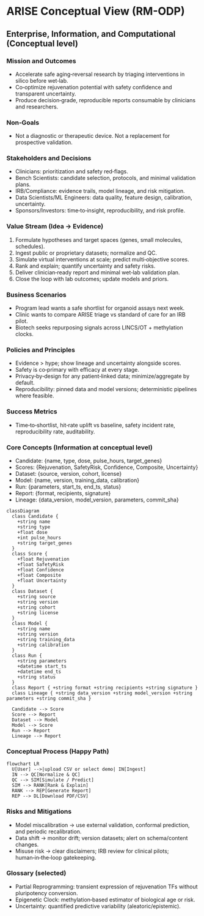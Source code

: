# ARISE Conceptual View (RM-ODP)

## Enterprise, Information, and Computational (Conceptual level)

### Mission and Outcomes
- Accelerate safe aging‑reversal research by triaging interventions in silico before wet‑lab.
- Co‑optimize rejuvenation potential with safety confidence and transparent uncertainty.
- Produce decision‑grade, reproducible reports consumable by clinicians and researchers.

### Non‑Goals
- Not a diagnostic or therapeutic device. Not a replacement for prospective validation.

### Stakeholders and Decisions
- Clinicians: prioritization and safety red‑flags.
- Bench Scientists: candidate selection, protocols, and minimal validation plans.
- IRB/Compliance: evidence trails, model lineage, and risk mitigation.
- Data Scientists/ML Engineers: data quality, feature design, calibration, uncertainty.
- Sponsors/Investors: time‑to‑insight, reproducibility, and risk profile.

### Value Stream (Idea → Evidence)
1. Formulate hypotheses and target spaces (genes, small molecules, schedules).
2. Ingest public or proprietary datasets; normalize and QC.
3. Simulate virtual interventions at scale; predict multi‑objective scores.
4. Rank and explain; quantify uncertainty and safety risks.
5. Deliver clinician‑ready report and minimal wet‑lab validation plan.
6. Close the loop with lab outcomes; update models and priors.

### Business Scenarios
- Program lead wants a safe shortlist for organoid assays next week.
- Clinic wants to compare ARISE triage vs standard of care for an IRB pilot.
- Biotech seeks repurposing signals across LINCS/OT + methylation clocks.

### Policies and Principles
- Evidence > hype; show lineage and uncertainty alongside scores.
- Safety is co‑primary with efficacy at every stage.
- Privacy‑by‑design for any patient‑linked data; minimize/aggregate by default.
- Reproducibility: pinned data and model versions; deterministic pipelines where feasible.

### Success Metrics
- Time‑to‑shortlist, hit‑rate uplift vs baseline, safety incident rate, reproducibility rate, auditability.

### Core Concepts (Information at conceptual level)
- Candidate: {name, type, dose, pulse_hours, target_genes}
- Scores: {Rejuvenation, SafetyRisk, Confidence, Composite, Uncertainty}
- Dataset: {source, version, cohort, license}
- Model: {name, version, training_data, calibration}
- Run: {parameters, start_ts, end_ts, status}
- Report: {format, recipients, signature}
- Lineage: {data_version, model_version, parameters, commit_sha}

```mermaid
classDiagram
  class Candidate {
    +string name
    +string type
    +float dose
    +int pulse_hours
    +string target_genes
  }
  class Score {
    +float Rejuvenation
    +float SafetyRisk
    +float Confidence
    +float Composite
    +float Uncertainty
  }
  class Dataset {
    +string source
    +string version
    +string cohort
    +string license
  }
  class Model {
    +string name
    +string version
    +string training_data
    +string calibration
  }
  class Run {
    +string parameters
    +datetime start_ts
    +datetime end_ts
    +string status
  }
  class Report { +string format +string recipients +string signature }
  class Lineage { +string data_version +string model_version +string parameters +string commit_sha }

  Candidate --> Score
  Score --> Report
  Dataset --> Model
  Model --> Score
  Run --> Report
  Lineage --> Report
```

### Conceptual Process (Happy Path)
```mermaid
flowchart LR
  U[User] -->|upload CSV or select demo| IN[Ingest]
  IN --> QC[Normalize & QC]
  QC --> SIM[Simulate / Predict]
  SIM --> RANK[Rank & Explain]
  RANK --> REP[Generate Report]
  REP --> DL[Download PDF/CSV]
```

### Risks and Mitigations
- Model miscalibration → use external validation, conformal prediction, and periodic recalibration.
- Data shift → monitor drift; version datasets; alert on schema/content changes.
- Misuse risk → clear disclaimers; IRB review for clinical pilots; human‑in‑the‑loop gatekeeping.

### Glossary (selected)
- Partial Reprogramming: transient expression of rejuvenation TFs without pluripotency conversion.
- Epigenetic Clock: methylation‑based estimator of biological age or risk.
- Uncertainty: quantified predictive variability (aleatoric/epistemic).
